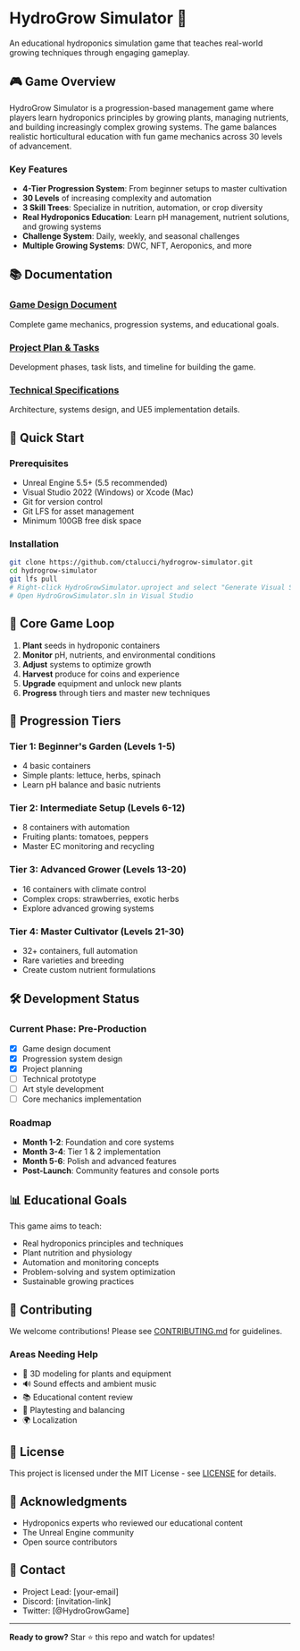 # HydroGrow Simulator 🌱

An educational hydroponics simulation game that teaches real-world growing techniques through engaging gameplay.

## 🎮 Game Overview

HydroGrow Simulator is a progression-based management game where players learn hydroponics principles by growing plants, managing nutrients, and building increasingly complex growing systems. The game balances realistic horticultural education with fun game mechanics across 30 levels of advancement.

### Key Features
- **4-Tier Progression System**: From beginner setups to master cultivation
- **30 Levels** of increasing complexity and automation
- **3 Skill Trees**: Specialize in nutrition, automation, or crop diversity
- **Real Hydroponics Education**: Learn pH management, nutrient solutions, and growing systems
- **Challenge System**: Daily, weekly, and seasonal challenges
- **Multiple Growing Systems**: DWC, NFT, Aeroponics, and more

## 📚 Documentation

### [Game Design Document](Docs/GAME_DESIGN.md)
Complete game mechanics, progression systems, and educational goals.

### [Project Plan & Tasks](Docs/PROJECT_PLAN.md)
Development phases, task lists, and timeline for building the game.

### [Technical Specifications](Docs/TECHNICAL_SPECS.md)
Architecture, systems design, and UE5 implementation details.

## 🚀 Quick Start

### Prerequisites
- Unreal Engine 5.5+ (5.5 recommended)
- Visual Studio 2022 (Windows) or Xcode (Mac)
- Git for version control
- Git LFS for asset management
- Minimum 100GB free disk space

### Installation
```bash
git clone https://github.com/ctalucci/hydrogrow-simulator.git
cd hydrogrow-simulator
git lfs pull
# Right-click HydroGrowSimulator.uproject and select "Generate Visual Studio project files"
# Open HydroGrowSimulator.sln in Visual Studio
```

## 🎯 Core Game Loop

1. **Plant** seeds in hydroponic containers
2. **Monitor** pH, nutrients, and environmental conditions
3. **Adjust** systems to optimize growth
4. **Harvest** produce for coins and experience
5. **Upgrade** equipment and unlock new plants
6. **Progress** through tiers and master new techniques

## 🌿 Progression Tiers

### Tier 1: Beginner's Garden (Levels 1-5)
- 4 basic containers
- Simple plants: lettuce, herbs, spinach
- Learn pH balance and basic nutrients

### Tier 2: Intermediate Setup (Levels 6-12)
- 8 containers with automation
- Fruiting plants: tomatoes, peppers
- Master EC monitoring and recycling

### Tier 3: Advanced Grower (Levels 13-20)
- 16 containers with climate control
- Complex crops: strawberries, exotic herbs
- Explore advanced growing systems

### Tier 4: Master Cultivator (Levels 21-30)
- 32+ containers, full automation
- Rare varieties and breeding
- Create custom nutrient formulations

## 🛠️ Development Status

### Current Phase: Pre-Production
- [x] Game design document
- [x] Progression system design
- [x] Project planning
- [ ] Technical prototype
- [ ] Art style development
- [ ] Core mechanics implementation

### Roadmap
- **Month 1-2**: Foundation and core systems
- **Month 3-4**: Tier 1 & 2 implementation
- **Month 5-6**: Polish and advanced features
- **Post-Launch**: Community features and console ports

## 📊 Educational Goals

This game aims to teach:
- Real hydroponics principles and techniques
- Plant nutrition and physiology
- Automation and monitoring concepts
- Problem-solving and system optimization
- Sustainable growing practices

## 🤝 Contributing

We welcome contributions! Please see [CONTRIBUTING.md](CONTRIBUTING.md) for guidelines.

### Areas Needing Help
- 🎨 3D modeling for plants and equipment
- 🔊 Sound effects and ambient music
- 📚 Educational content review
- 🧪 Playtesting and balancing
- 🌍 Localization

## 📝 License

This project is licensed under the MIT License - see [LICENSE](LICENSE) for details.

## 🙏 Acknowledgments

- Hydroponics experts who reviewed our educational content
- The Unreal Engine community
- Open source contributors

## 📧 Contact

- Project Lead: [your-email]
- Discord: [invitation-link]
- Twitter: [@HydroGrowGame]

---

**Ready to grow?** Star ⭐ this repo and watch for updates!